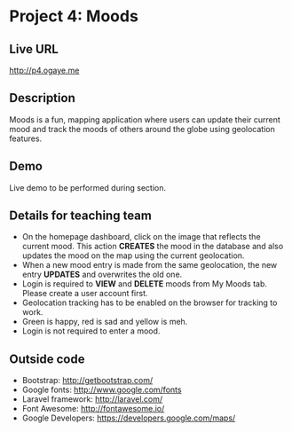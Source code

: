 # Project 4: Moods

## Live URL
<http://p4.ogaye.me>

## Description
Moods is a fun, mapping application where users can update their current mood and track the moods of others around the globe using geolocation features. 
## Demo
Live demo to be performed during section.

## Details for teaching team
* On the homepage dashboard, click on the image that reflects the current mood. This action **CREATES** the mood in the database and also updates the mood on the map using the current geolocation. 
* When a new mood entry is made from the same geolocation, the new entry **UPDATES** and overwrites the old one.
* Login is required to **VIEW** and **DELETE** moods from My Moods tab. Please create a user account first.
* Geolocation tracking has to be enabled on the browser for tracking to work. 
* Green is happy, red is sad and yellow is meh. 
* Login is not required to enter a mood.

## Outside code
* Bootstrap: http://getbootstrap.com/
* Google fonts: http://www.google.com/fonts
* Laravel framework: http://laravel.com/
* Font Awesome: http://fontawesome.io/
* Google Developers: https://developers.google.com/maps/

 
